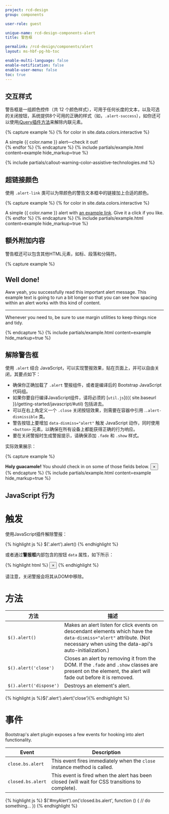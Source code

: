 ```yaml
---
project: rcd-design
group: components

user-role: guest

unique-name: rcd-design-components-alert
title: 警告框

permalink: /rcd-design/components/alert
layout: ms-hbf-pg-hb-toc

enable-multi-language: false
enable-notification: false
enable-user-menu: false
toc: true
---
```


## 交互样式

警告框是一组颜色控件（共 12 个颜色样式），可用于任何长度的文本，以及可选的关闭按钮，系统提供8个可用的正确的样式（如，`.alert-success`），如你还可以使用[jQuery插件方法](#dismissing)来解除内联元素。

{% capture example %}
{% for color in site.data.colors.interactive %}
<div class="alert alert-{{ color.name }}" role="alert">
  A simple {{ color.name }} alert—check it out!
</div>
{% endfor %}
{% endcapture %}
{% include partials/example.html content=example hide_markup=true %}

{% include partials/callout-warning-color-assistive-technologies.md %}

## 超链接颜色

使用 `.alert-link` 类可以为带颜色的警告文本框中的链接加上合适的颜色。

{% capture example %}
{% for color in site.data.colors.interactive %}
<div class="alert alert-{{ color.name }}" role="alert">
  A simple {{ color.name }} alert with <a href="#" class="alert-link">an example link</a>. Give it a click if you like.
</div>
{% endfor %}
{% endcapture %}
{% include partials/example.html content=example hide_markup=true %}

## 额外附加内容

警告框还可以包含其他HTML元素，如标、段落和分隔符。

{% capture example %}
<div class="alert alert-success" role="alert">
  <h2 class="alert-heading">Well done!</h2>
  <p>Aww yeah, you successfully read this important alert message. This example text is going to run a bit longer so that you can see how spacing within an alert works with this kind of content.</p>
  <hr>
  <p class="mb-0">Whenever you need to, be sure to use margin utilities to keep things nice and tidy.</p>
</div>
{% endcapture %}
{% include partials/example.html content=example hide_markup=true %}


## 解除警告框

使用 `.alert` 结合 JavaScript，可以实现警报效果，贴在页面上，并可以自由关闭，其要点如下：

- 确保你正确加载了 `.alert` 警报组件，或者是编译后的 Bootstrap JavaScript 代码组。
- 如果你要自行编译JavaScript组件，请将必须的 [`util.js`]({{ site.baseurl }}/getting-started/javascript/#util) 包括进去。
- 可以在右上角定义一个 `.close` 关闭按钮效果，则需要在容器中引用 .`.alert-dismissible` 类。
- 警告按钮上要增加 `data-dismiss="alert"` 触发 JavaScript 动作，同时使用 `<button>` 元素，以确保在所有设备上都能获得正确的行为响应。
- 要在关闭警报时生成警报提示，请确保添加 `.fade` 和 `.show` 样式。

实际效果展示：

{% capture example %}
<div class="alert alert-warning alert-dismissible fade show" role="alert">
  <strong>Holy guacamole!</strong> You should check in on some of those fields below.
  <button type="button" class="close" data-dismiss="alert" aria-label="Close">
    <span aria-hidden="true">&times;</span>
  </button>
</div>
{% endcapture %}
{% include partials/example.html content=example hide_markup=true %}

## JavaScript 行为

# 触发

使用JavaScript插件解除警报：

{% highlight js %}
$('.alert').alert()
{% endhighlight %}

或者通过**警报框**内部包含的按钮 `data` 属性，如下所示：

{% highlight html %}
<button type="button" class="close" data-dismiss="alert" aria-label="Close">
  <span aria-hidden="true">&times;</span>
</button>
{% endhighlight %}

请注意，关闭警报会将其从DOM中移除。

# 方法

| 方法 | 描述 |
| --- | --- |
| `$().alert()` | Makes an alert listen for click events on descendant elements which have the `data-dismiss="alert"` attribute. (Not necessary when using the data-api's auto-initialization.) |
| `$().alert('close')` | Closes an alert by removing it from the DOM. If the `.fade` and `.show` classes are present on the element, the alert will fade out before it is removed. |
| `$().alert('dispose')` | Destroys an element's alert. |

{% highlight js %}$('.alert').alert('close'){% endhighlight %}

# 事件

Bootstrap's alert plugin exposes a few events for hooking into alert functionality.

| Event | Description |
| --- | --- |
| `close.bs.alert` | This event fires immediately when the <code>close</code> instance method is called. |
| `closed.bs.alert` | This event is fired when the alert has been closed (will wait for CSS transitions to complete). |

{% highlight js %}
$('#myAlert').on('closed.bs.alert', function () {
  // do something...
})
{% endhighlight %}
